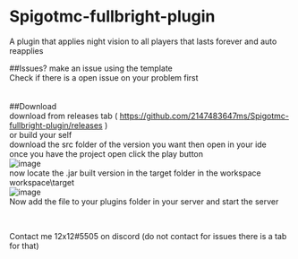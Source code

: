 # Spigotmc-fullbright-plugin
A plugin that applies night vision to all players that lasts forever and auto reapplies<br>

##Issues? make an issue using the template<br>
Check if there is a open issue on your problem first<br>
<br>
<br>
##Download<br>
download from releases tab ( https://github.com/2147483647ms/Spigotmc-fullbright-plugin/releases ) <br>
or build your self<br>
download the src folder of the version you want then open in your ide<br>
once you have the project open click the play button<br>
![image](https://user-images.githubusercontent.com/77409841/146654511-bcdad5a7-3b3a-4739-9a43-91623f7c2ad2.png) <br> 
now locate the .jar built version in the target folder in the workspace workspace\target <br>
![image](https://user-images.githubusercontent.com/77409841/146654563-c0f9e013-3cbd-461b-aa39-6d35b48a6bda.png) <br>
Now add the file to your plugins folder in your server and start the server <br>

<br>



Contact me 12x12#5505 on discord (do not contact for issues there is a tab for that)<br>
